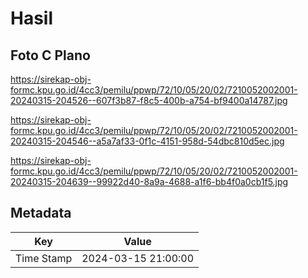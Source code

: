 # Hasil

## Foto C Plano

https://sirekap-obj-formc.kpu.go.id/4cc3/pemilu/ppwp/72/10/05/20/02/7210052002001-20240315-204526--607f3b87-f8c5-400b-a754-bf9400a14787.jpg

https://sirekap-obj-formc.kpu.go.id/4cc3/pemilu/ppwp/72/10/05/20/02/7210052002001-20240315-204546--a5a7af33-0f1c-4151-958d-54dbc810d5ec.jpg

https://sirekap-obj-formc.kpu.go.id/4cc3/pemilu/ppwp/72/10/05/20/02/7210052002001-20240315-204639--99922d40-8a9a-4688-a1f6-bb4f0a0cb1f5.jpg


## Metadata

| Key        | Value               |
| ---------- | ------------------- |
| Time Stamp | 2024-03-15 21:00:00 |



